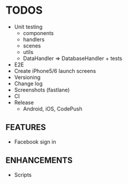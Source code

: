 # TODOS

- Unit testing
  - components
  - handlers
  - scenes
  - utils
  - DataHandler => DatabaseHandler + tests
- E2E
- Create iPhone5/6 launch screens
- Versioning
- Change log
- Screenshots (fastlane)
- CI
- Release
  - Android, iOS, CodePush

## FEATURES

- Facebook sign in

## ENHANCEMENTS

- Scripts
